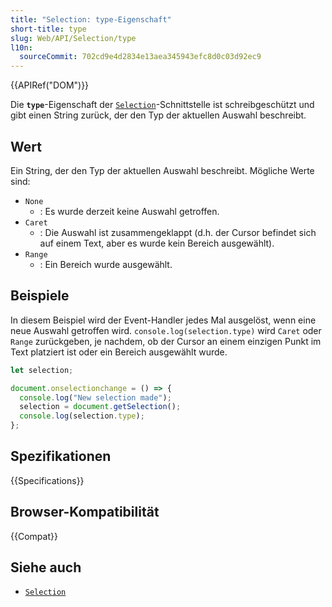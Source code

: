 ```yaml
---
title: "Selection: type-Eigenschaft"
short-title: type
slug: Web/API/Selection/type
l10n:
  sourceCommit: 702cd9e4d2834e13aea345943efc8d0c03d92ec9
---
```


{{APIRef("DOM")}}

Die **`type`**-Eigenschaft der [`Selection`](/de/docs/Web/API/Selection)-Schnittstelle ist schreibgeschützt und gibt einen String zurück, der den Typ der aktuellen Auswahl beschreibt.

## Wert

Ein String, der den Typ der aktuellen Auswahl beschreibt. Mögliche Werte sind:

- `None`
  - : Es wurde derzeit keine Auswahl getroffen.
- `Caret`
  - : Die Auswahl ist zusammengeklappt (d.h. der Cursor befindet sich auf einem Text, aber es wurde kein Bereich ausgewählt).
- `Range`
  - : Ein Bereich wurde ausgewählt.

## Beispiele

In diesem Beispiel wird der Event-Handler jedes Mal ausgelöst, wenn eine neue Auswahl getroffen wird. `console.log(selection.type)` wird `Caret` oder `Range` zurückgeben, je nachdem, ob der Cursor an einem einzigen Punkt im Text platziert ist oder ein Bereich ausgewählt wurde.

```js
let selection;

document.onselectionchange = () => {
  console.log("New selection made");
  selection = document.getSelection();
  console.log(selection.type);
};
```

## Spezifikationen

{{Specifications}}

## Browser-Kompatibilität

{{Compat}}

## Siehe auch

- [`Selection`](/de/docs/Web/API/Selection)
